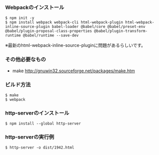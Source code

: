 ### Webpackのインストール
```
$ npm init -y
$ npm install webpack webpack-cli html-webpack-plugin html-webpack-inline-source-plugin babel-loader @babel/core @babel/preset-env @babel/plugin-proposal-class-properties @babel/plugin-transform-runtime @babel/runtime --save-dev
```
※最新のhtml-webpack-inline-source-pluginに問題があるらしいです。
### その他必要なもの
* make http://gnuwin32.sourceforge.net/packages/make.htm
### ビルド方法
```
$ make
$ webpack
```
### http-serverのインストール
```
$ npm install --global http-server
```
### http-serverの実行例
```
$ http-server -o dist/1942.html
```
